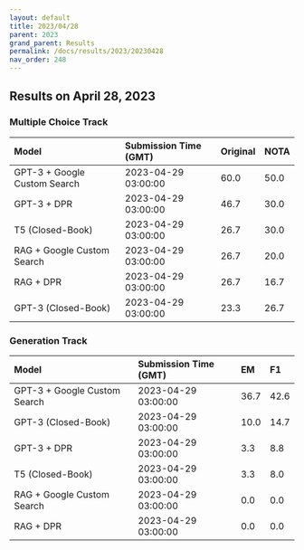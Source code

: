 ```yaml
---
layout: default
title: 2023/04/28
parent: 2023
grand_parent: Results
permalink: /docs/results/2023/20230428
nav_order: 248
---
```


## Results on April 28, 2023

### Multiple Choice Track

| Model        | Submission Time (GMT) | Original | NOTA | 
|:-------------|:---------|:---------|:-----|
|GPT-3 + Google Custom Search|2023-04-29 03:00:00|60.0|50.0|
|GPT-3 + DPR|2023-04-29 03:00:00|46.7|30.0|
|T5 (Closed-Book)|2023-04-29 03:00:00|26.7|30.0|
|RAG + Google Custom Search|2023-04-29 03:00:00|26.7|20.0|
|RAG + DPR|2023-04-29 03:00:00|26.7|16.7|
|GPT-3 (Closed-Book)|2023-04-29 03:00:00|23.3|26.7|



### Generation Track

| Model        | Submission Time (GMT) | EM | F1 | 
|:-------------|:---------|:---------|:-----|
|GPT-3 + Google Custom Search|2023-04-29 03:00:00|36.7|42.6|
|GPT-3 (Closed-Book)|2023-04-29 03:00:00|10.0|14.7|
|GPT-3 + DPR|2023-04-29 03:00:00|3.3|8.8|
|T5 (Closed-Book)|2023-04-29 03:00:00|3.3|8.0|
|RAG + Google Custom Search|2023-04-29 03:00:00|0.0|0.0|
|RAG + DPR|2023-04-29 03:00:00|0.0|0.0|

